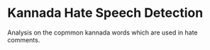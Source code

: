 # Kannada Hate Speech Detection  
 Analysis on the copmmon kannada words which are used in hate comments.

